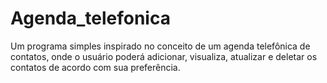 # Agenda_telefonica

Um programa simples inspirado no conceito de um agenda telefônica de contatos, onde o usuário poderá adicionar, visualiza, atualizar e deletar os contatos de acordo com sua preferência.

